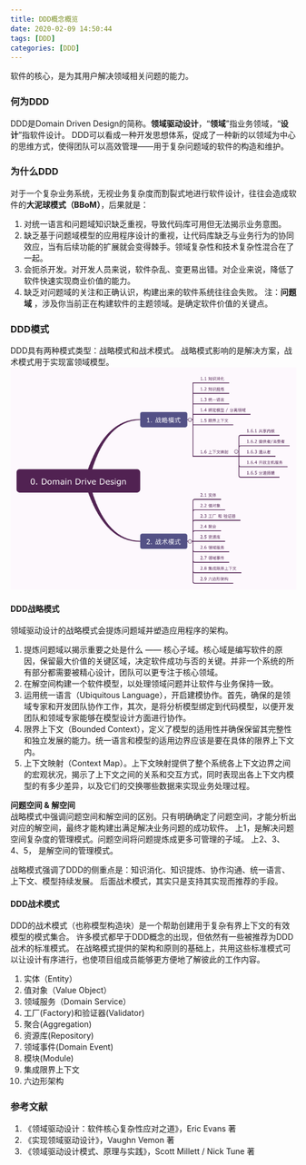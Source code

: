 ```yaml
---
title: DDD概念概览
date: 2020-02-09 14:50:44
tags: [DDD]
categories: [DDD]
---
```

软件的核心，是为其用户解决领域相关问题的能力。

### 何为DDD
DDD是Domain Driven Design的简称。**领域驱动设计**，“**领域**”指业务领域，“**设计**”指软件设计。
DDD可以看成一种开发思想体系，促成了一种新的以领域为中心的思维方式，使得团队可以高效管理——用于复杂问题域的软件的构造和维护。
<!-- more -->

### 为什么DDD
对于一个复杂业务系统，无视业务复杂度而割裂式地进行软件设计，往往会造成软件的**大泥球模式（BBoM）**，后果就是：
1. 对统一语言和问题域知识缺乏重视，导致代码库可用但无法揭示业务意图。
2. 缺乏基于问题域模型的应用程序设计的重视，让代码库缺乏与业务行为的协同效应，当有后续功能的扩展就会变得棘手。领域复杂性和技术复杂性混合在了一起。
3. 会扼杀开发。对开发人员来说，软件杂乱、变更易出错。对企业来说，降低了软件快速实现商业价值的能力。
4. 缺乏对问题域的关注和正确认识，构建出来的软件系统往往会失败。
注：**问题域** ，涉及你当前正在构建软件的主题领域。是确定软件价值的关键点。

### DDD模式
DDD具有两种模式类型：战略模式和战术模式。
战略模式影响的是解决方案，战术模式用于实现富领域模型。
![Domain Drive Design Summary.png](DDD概念概览/ddd-summary.png)

#### DDD战略模式
领域驱动设计的战略模式会提炼问题域并塑造应用程序的架构。
1. 提炼问题域以揭示重要之处是什么 —— 核心子域。核心域是编写软件的原因，保留最大价值的关键区域，决定软件成功与否的关键。并非一个系统的所有部分都需要被精心设计，团队可以更专注于核心领域。
2. 在解空间构建一个软件模型，以处理领域问题并让软件与业务保持一致。
3. 运用统一语言（Ubiquitous Language），开启建模协作。首先，确保的是领域专家和开发团队协作工作，其次，是将分析模型绑定到代码模型，以便开发团队和领域专家能够在模型设计方面进行协作。
4. 限界上下文（Bounded Context），定义了模型的适用性并确保保留其完整性和独立发展的能力。统一语言和模型的适用边界应该是要在具体的限界上下文内。
5. 上下文映射（Context Map）。上下文映射提供了整个系统各上下文边界之间的宏观状况，揭示了上下文之间的关系和交互方式，同时表现出各上下文内模型的有多少差异，以及它们的交换哪些数据来实现业务处理过程。

**问题空间 & 解空间**  
战略模式中强调问题空间和解空间的区别。只有明确确定了问题空间，才能分析出对应的解空间，最终才能构建出满足解决业务问题的成功软件。
上1，是解决问题空间复杂度的管理模式。问题空间将问题提炼成更多可管理的子域。
上2、3、4、5， 是解空间的管理模式。

战略模式强调了DDD的侧重点是：知识消化、知识提炼、协作沟通、统一语言、上下文、模型持续发展。
后面战术模式，其实只是支持其实现而推荐的手段。
 
#### DDD战术模式
DDD的战术模式（也称模型构造块）是一个帮助创建用于复杂有界上下文的有效模型的模式集合。
许多模式都早于DDD概念的出现，但依然有一些被推荐为DDD战术的标准模式。
在战略模式提供的架构和原则的基础上，共用这些标准模式可以让设计有序进行，也使项目组成员能够更方便地了解彼此的工作内容。
1. 实体（Entity）
2. 值对象（Value Object）
3. 领域服务（Domain Service）
4. 工厂(Factory)和验证器(Validator)
5. 聚合(Aggregation)
6. 资源库(Repository)
6. 领域事件(Domain Event)
7. 模块(Module)
8. 集成限界上下文
9. 六边形架构

### 参考文献 
1. 《领域驱动设计：软件核心复杂性应对之道》，Eric Evans 著
2. 《实现领域驱动设计》，Vaughn Vemon 著
3. 《领域驱动设计模式、原理与实践》，Scott Millett / Nick Tune 著